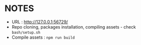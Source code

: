 # NOTES

- URL : http://127.0.0.1:56729/
- Repo cloning, packages installation, compiling assets - check `bash/setup.sh`
- Compile assets : `npm run build`


